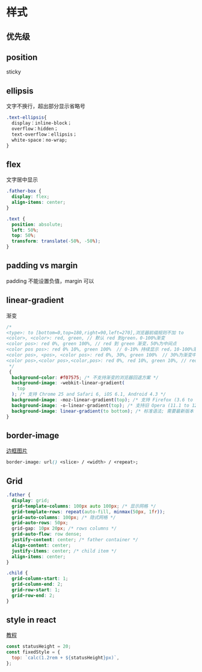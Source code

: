 <!--
 * @Author: your name
 * @Date: 2020-03-04 14:47:11
 * @LastEditTime: 2021-03-26 11:32:40
 * @LastEditors: Please set LastEditors
 * @Description: In User Settings Edit
 * @FilePath: \vue-note\CSS\style.md
 -->

# 样式

## 优先级

## position

sticky

## ellipsis

文字不换行，超出部分显示省略号

```css
.text-ellipsis{
  display：inline-block；
  overflow：hidden；
  text-overflow：ellipsis；
  white-space：no-wrap;
}
```

## flex

文字居中显示

```css
.father-box {
  display: flex;
  align-items: center;
}

.text {
  position: absolute;
  left: 50%;
  top: 50%;
  transform: translate(-50%, -50%);
}
```

## padding vs margin

padding 不能设置负值，margin 可以

## linear-gradient

渐变

```css
/* 
<type>: to [bottom=0,top=180,right=90,left=270],浏览器前缀规则不加 to
<color>, <color>: red, green, // 默认 red 到green，0-100%渐变
<color pos>: red 0%, green 100%, // red 到 green 渐变，50%为中间点
<color pos pos>: red 0% 10%, green 100%  // 0-10% 持续显示 red，10-100%渐变
<color pos>, <pos>, <color pos>: red 0%, 30%, green 100%  // 30%为渐变中间点
<color pos>,<color pos>,<color,pos>: red 0%, red 10%, green 10%, // red 与 green 之间有一条硬线，red 到 green， 10-100%渐变，
 */
 {
  background-color: #f07575; /* 不支持渐变的浏览器回退方案 */
  background-image: -webkit-linear-gradient(
    top
  ); /* 支持 Chrome 25 and Safari 6, iOS 6.1, Android 4.3 */
  background-image: -moz-linear-gradient(top); /* 支持 Firefox (3.6 to 15) */
  background-image: -o-linear-gradient(top); /* 支持旧 Opera (11.1 to 12.0) */
  background-image: linear-gradient(to bottom); /* 标准语法; 需要最新版本 */
}
```

## border-image

[边框图片](https://segmentfault.com/a/1190000010969367)

<!--
url:  边框图片位置
slice:  图片裁减大小，number,percent(相对于边框图片)
width:  边框宽度，px
repeat: repeat:重复，round:平铺，stretch:拉伸(默认)
 -->

```css
border-image: url() <slice> / <width> / <repeat>;
```

## Grid

```css
.father {
  display: grid;
  grid-template-columns: 100px auto 100px; /* 显示网格 */
  grid-template-rows: repeat(auto-fill, minmax(50px, 1fr));
  grid-auto-columns: 100px; /* 隐式网格 */
  grid-auto-rows: 50px;
  grid-gap: 10px 20px; /* rows columns */
  grid-auto-flow: row dense;
  justify-content: center; /* father container */
  align-content: center;
  justify-items: center; /* child item */
  align-items: center;
}

.child {
  grid-column-start: 1;
  grid-column-end: 2;
  grid-row-start: 1;
  grid-row-end: 2;
}
```

## style in react

[教程](https://css-tricks.com/a-complete-guide-to-calc-in-css/)

```js
const statusHeight = 20;
const fixedStyle = {
  top: `calc(1.2rem + ${statusHeight}px)`,
};
```
